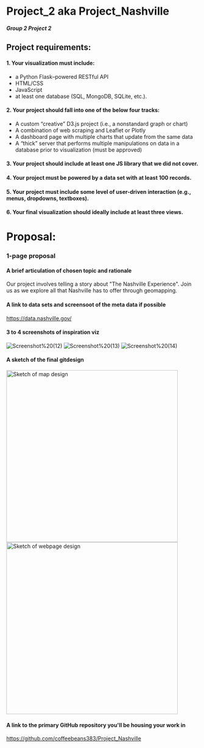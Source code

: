 # Project_2 aka Project_Nashville
_**Group 2 Project 2**_

## Project requirements:

#### 1. Your visualization must include:
- a Python Flask–powered RESTful API
- HTML/CSS
- JavaScript 
- at least one database (SQL, MongoDB, SQLite, etc.).
#### 2. Your project should fall into one of the below four tracks:
- A custom “creative” D3.js project (i.e., a nonstandard graph or chart)
- A combination of web scraping and Leaflet or Plotly
- A dashboard page with multiple charts that update from the same data
- A “thick” server that performs multiple manipulations on data in a database prior to visualization (must be approved)
#### 3. Your project should include at least one JS library that we did not cover.
#### 4. Your project must be powered by a data set with at least 100 records.
#### 5. Your project must include some level of user-driven interaction (e.g., menus, dropdowns, textboxes).
#### 6. Your final visualization should ideally include at least three views. 

# Proposal:
### 1-page proposal

#### A brief articulation of chosen topic and rationale

Our project involves telling a story about "The Nashville Experience". Join us as we explore all that Nashville has to offer through geomapping.

#### A link to data sets and screensoot of the meta data if possible

https://data.nashville.gov/

#### 3 to 4 screenshots of inspiration viz
![Screenshot%20(12)](https://github.com/coffeebeans383/Project_Nashville/blob/master/screenshots/Screenshot%20(12).png)
![Screenshot%20(13)](https://github.com/coffeebeans383/Project_Nashville/blob/master/screenshots/Screenshot%20(13).png)
![Screenshot%20(14)](https://github.com/coffeebeans383/Project_Nashville/blob/master/screenshots/Screenshot%20(14).png)

#### A sketch of the final gitdesign
<img src="https://github.com/coffeebeans383/Project_Nashville/blob/master/Images/IMG_2973.jpg" alt="Sketch of map design"
	title="A sketch of map design" width="450" />
<img src="https://github.com/coffeebeans383/Project_Nashville/blob/master/Images/IMG_20200912_140754.jpg" alt="Sketch of webpage design"
	title="A sketch of webpage design" width="450" />

#### A link to the primary GitHub repository you'll be housing your work in 

https://github.com/coffeebeans383/Project_Nashville
